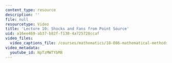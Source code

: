 ```yaml
---
content_type: resource
description: ''
file: null
resourcetype: Video
title: 'Lecture 10: Shocks and Fans from Point Source'
uid: a16ee469-ab37-b82f-f130-4a725728ccaf
video_files:
  video_captions_file: /courses/mathematics/18-086-mathematical-methods-for-engineers-ii-spring-2006/video-lectures/lecture-10-shocks-and-fans-from-point-source/NpTzMWTYbM8.vtt
video_metadata:
  youtube_id: NpTzMWTYbM8
---
```

